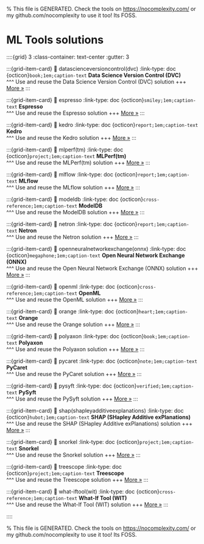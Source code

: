 
% This file is GENERATED. Check the tools on https://nocomplexity.com/ or my github.com/nocomplexity to use it too! Its FOSS. 

# ML Tools solutions 
::::{grid} 3
:class-container: text-center
:gutter: 3 

:::{grid-item-card}
:link: datascienceversioncontrol(dvc)
:link-type: doc
{octicon}`book;1em;caption-text` **Data Science Version Control (DVC)**        
^^^
Use and reuse the Data Science Version Control (DVC) solution
+++
[More »](datascienceversioncontrol(dvc))
:::

:::{grid-item-card}
:link: espresso
:link-type: doc
{octicon}`smiley;1em;caption-text` **Espresso**        
^^^
Use and reuse the Espresso solution
+++
[More »](espresso)
:::

:::{grid-item-card}
:link: kedro
:link-type: doc
{octicon}`report;1em;caption-text` **Kedro**        
^^^
Use and reuse the Kedro solution
+++
[More »](kedro)
:::

:::{grid-item-card}
:link: mlperf(tm)
:link-type: doc
{octicon}`project;1em;caption-text` **MLPerf(tm)**        
^^^
Use and reuse the MLPerf(tm) solution
+++
[More »](mlperf(tm))
:::

:::{grid-item-card}
:link: mlflow
:link-type: doc
{octicon}`report;1em;caption-text` **MLflow**        
^^^
Use and reuse the MLflow solution
+++
[More »](mlflow)
:::

:::{grid-item-card}
:link: modeldb
:link-type: doc
{octicon}`cross-reference;1em;caption-text` **ModelDB**        
^^^
Use and reuse the ModelDB solution
+++
[More »](modeldb)
:::

:::{grid-item-card}
:link: netron
:link-type: doc
{octicon}`report;1em;caption-text` **Netron**        
^^^
Use and reuse the Netron solution
+++
[More »](netron)
:::

:::{grid-item-card}
:link: openneuralnetworkexchange(onnx)
:link-type: doc
{octicon}`megaphone;1em;caption-text` **Open Neural Network Exchange (ONNX)**        
^^^
Use and reuse the Open Neural Network Exchange (ONNX) solution
+++
[More »](openneuralnetworkexchange(onnx))
:::

:::{grid-item-card}
:link: openml
:link-type: doc
{octicon}`cross-reference;1em;caption-text` **OpenML**        
^^^
Use and reuse the OpenML solution
+++
[More »](openml)
:::

:::{grid-item-card}
:link: orange
:link-type: doc
{octicon}`heart;1em;caption-text` **Orange**        
^^^
Use and reuse the Orange solution
+++
[More »](orange)
:::

:::{grid-item-card}
:link: polyaxon
:link-type: doc
{octicon}`book;1em;caption-text` **Polyaxon**        
^^^
Use and reuse the Polyaxon solution
+++
[More »](polyaxon)
:::

:::{grid-item-card}
:link: pycaret
:link-type: doc
{octicon}`note;1em;caption-text` **PyCaret**        
^^^
Use and reuse the PyCaret solution
+++
[More »](pycaret)
:::

:::{grid-item-card}
:link: pysyft
:link-type: doc
{octicon}`verified;1em;caption-text` **PySyft**        
^^^
Use and reuse the PySyft solution
+++
[More »](pysyft)
:::

:::{grid-item-card}
:link: shap(shapleyadditiveexplanations)
:link-type: doc
{octicon}`hubot;1em;caption-text` **SHAP (SHapley Additive exPlanations)**        
^^^
Use and reuse the SHAP (SHapley Additive exPlanations) solution
+++
[More »](shap(shapleyadditiveexplanations))
:::

:::{grid-item-card}
:link: snorkel
:link-type: doc
{octicon}`project;1em;caption-text` **Snorkel**        
^^^
Use and reuse the Snorkel solution
+++
[More »](snorkel)
:::

:::{grid-item-card}
:link: treescope
:link-type: doc
{octicon}`project;1em;caption-text` **Treescope**        
^^^
Use and reuse the Treescope solution
+++
[More »](treescope)
:::

:::{grid-item-card}
:link: what-iftool(wit)
:link-type: doc
{octicon}`cross-reference;1em;caption-text` **What-If Tool (WIT)**        
^^^
Use and reuse the What-If Tool (WIT) solution
+++
[More »](what-iftool(wit))
:::

::::


% This file is GENERATED. Check the tools on https://nocomplexity.com/ or my github.com/nocomplexity to use it too! Its FOSS. 

